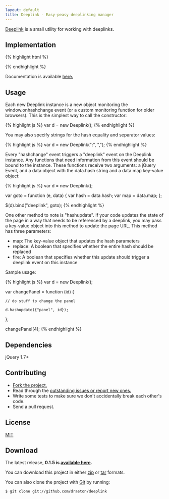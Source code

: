 ```yaml
---
layout: default
title: Deeplink - Easy-peasy deeplinking manager
---
```


<section id="main" role="main">

[Deeplink](http://github.com/draeton/deeplink/) is a small utility for working with deeplinks.


## Implementation

{% highlight html %}
<script src="js/jquery-1.7.1.min.js"></script>
<script src="js/deeplink-0.1.5-min.js"></script>
{% endhighlight %}

Documentation is available [here.](http://draeton.github.com/deeplink/deeplink/docs/deeplink.html)


## Usage

Each new Deeplink instance is a new object monitoring the window.onhashchange event (or a custom monitoring function for older browsers). This is the simplest way to call the constructor:

{% highlight js %}
var d = new Deeplink();
{% endhighlight %}

You may also specify strings for the hash equality and separator values:

{% highlight js %}
var d = new Deeplink(":", ",");
{% endhighlight %}

Every "hashchange" event triggers a "deeplink" event on the Deeplink instance. Any functions that need information from this event should be bound to the instance. These functions receive two arguments: a jQuery Event, and a data object with the data.hash string and a data.map key-value object:

{% highlight js %}
var d = new Deeplink();

var goto = function (e, data) {
    var hash = data.hash;
    var map = data.map;
};

$(d).bind("deeplink", goto);
{% endhighlight %}

One other method to note is "hashupdate". If your code updates the state of the page in a way that needs to be referenced by a deeplink, you may pass a key-value object into this method to update the page URL. This method has three parameters:

* map: The key-value object that updates the hash parameters
* replace: A boolean that specifies whether the entire hash should be replaced
* fire: A boolean that specifies whether this update should trigger a deeplink event on this instance

Sample usage:

{% highlight js %}
var d = new Deeplink();

var changePanel = function (id) {

    // do stuff to change the panel

    d.hashupdate({"panel", id});
};

changePanel(4);
{% endhighlight %}


## Dependencies

jQuery 1.7+


## Contributing

* [Fork the project.](https://github.com/draeton/deeplink)
* Read through the [outstanding issues or report new ones.](https://github.com/draeton/deeplink/issues)
* Write some tests to make sure we don't accidentally break each other's code.
* Send a pull request.


## License

[MIT](https://raw.github.com/draeton/deeplink/master/LICENSE)


## Download

The latest release, **0.1.5 is [available here](http://draeton.github.com/deeplink/deeplink/dist/deeplink-0.1.5.zip).**

You can download this project in either [zip](https://github.com/draeton/deeplink/zipball/master)
or [tar](https://github.com/draeton/deeplink/tarball/master) formats.

You can also clone the project with [Git](http://git-scm.com) by running:

    $ git clone git://github.com/draeton/deeplink

</section>